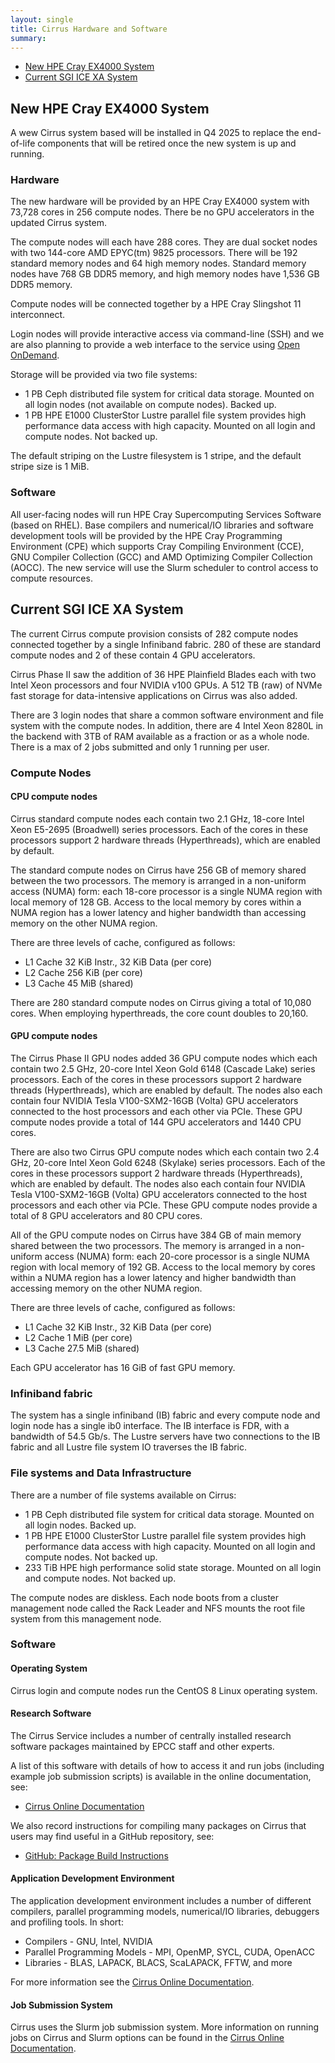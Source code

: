 ```yaml
---
layout: single
title: Cirrus Hardware and Software
summary:
---
```


- [New HPE Cray EX4000 System](#new-hpe-cray-ex4000-system)
- [Current SGI ICE XA System](#current-sgi-ice-xa-system)

## New HPE Cray EX4000 System

A wew Cirrus system based will be installed in Q4 2025 to replace the end-of-life components that will be
retired once the new system is up and running.

### Hardware 

The new hardware will be provided by an HPE Cray EX4000 system with 73,728 cores in 256 compute nodes. There
be no GPU accelerators in the updated Cirrus system.

The compute nodes will each have 288 cores. They are dual socket nodes with two 144-core AMD EPYC(tm) 9825
processors. There will be 192 standard memory nodes and 64 high memory nodes. Standard memory nodes have
768 GB DDR5 memory, and high memory nodes have 1,536 GB DDR5 memory.

Compute nodes will be connected together by a HPE Cray Slingshot 11 interconnect.

Login nodes will provide interactive access via command-line (SSH) and we are also planning to provide
a web interface to the service using [Open OnDemand](https://openondemand.org/).

Storage will be provided via two file systems:

* 1 PB Ceph distributed file system for critical data storage. Mounted on all login nodes (not available
  on compute nodes). Backed up.
* 1 PB HPE E1000 ClusterStor Lustre parallel file system provides
  high performance data access with high capacity. Mounted on all login and compute nodes. Not backed up.

The default striping on the Lustre filesystem is 1 stripe, and the default stripe size is 1 MiB.

### Software 

All user-facing nodes will run HPE Cray Supercomputing Services Software (based on RHEL). Base compilers
and numerical/IO libraries and software development tools will be provided by the HPE Cray Programming
Environment (CPE) which supports Cray Compiling Environment (CCE), GNU Compiler Collection (GCC) and
AMD Optimizing Compiler Collection (AOCC). The new service will use the Slurm scheduler to control
access to compute resources. 

## Current SGI ICE XA System

The current Cirrus compute provision consists of 282 compute nodes connected
together by a single Infiniband fabric. 280 of these are standard 
compute nodes and 2 of these contain 4 GPU accelerators.

Cirrus Phase II saw the addition of 36 HPE Plainfield Blades each with two Intel 
Xeon processors and four NVIDIA v100 GPUs. A 512 TB (raw) of NVMe fast storage for 
data-intensive applications on Cirrus was also added. 

There are 3 login nodes that share a common software environment and
file system with the compute nodes. In addition, there are 4 Intel Xeon 8280L in the backend with 3TB of RAM
available as a fraction or as a whole node.  There is a max of 2 jobs submitted and only 1 running per user.

### Compute Nodes

#### CPU compute nodes

Cirrus standard compute nodes each contain two 2.1 GHz, 18-core Intel Xeon
E5-2695 (Broadwell) series processors. Each of the cores in these
processors support 2 hardware threads (Hyperthreads), which are enabled
by default.

The standard compute nodes on Cirrus have 256 GB of memory shared between the two
processors. The memory is arranged in a non-uniform access (NUMA) form:
each 18-core processor is a single NUMA region with local memory of 128
GB. Access to the local memory by cores within a NUMA region has a lower
latency and higher bandwidth than accessing memory on the other NUMA region.

There are three levels of cache, configured as follows:

-   L1 Cache 32 KiB Instr., 32 KiB Data (per core)
-   L2 Cache 256 KiB (per core)
-   L3 Cache 45 MiB (shared)

There are 280 standard compute nodes on Cirrus giving a total of 10,080 cores.
When employing hyperthreads, the core count doubles to 20,160.

#### GPU compute nodes

The Cirrus Phase II GPU nodes added 36 GPU compute nodes which each contain two 2.5 GHz, 
20-core Intel Xeon Gold 6148 (Cascade Lake) series processors. Each of the cores in these 
processors support 2 hardware threads (Hyperthreads), which are enabled by default. 
The nodes also each contain four NVIDIA Tesla V100-SXM2-16GB (Volta) GPU accelerators connected 
to the host processors and each other via PCIe. These GPU compute nodes provide a total of 144 
GPU accelerators and 1440 CPU cores.

There are also two Cirrus GPU compute nodes which each contain two 2.4 GHz, 20-core Intel 
Xeon Gold 6248 (Skylake) series processors. Each of the cores in these processors support 
2 hardware threads (Hyperthreads), which are enabled by default. The nodes also each contain 
four NVIDIA Tesla V100-SXM2-16GB (Volta) GPU accelerators connected to the host processors and
each other via PCIe. These GPU compute nodes provide a total of 8 GPU accelerators and 80
CPU cores.

All of the GPU compute nodes on Cirrus have 384 GB of main memory shared between the two 
processors. The memory is arranged in a non-uniform access (NUMA) form: 
each 20-core processor is a single NUMA region with local memory of 192
GB. Access to the local memory by cores within a NUMA region has a lower
latency and higher bandwidth than accessing memory on the other NUMA region.

There are three levels of cache, configured as follows:

-   L1 Cache 32 KiB Instr., 32 KiB Data (per core)
-   L2 Cache 1 MiB (per core)
-   L3 Cache 27.5 MiB (shared)

Each GPU accelerator has 16 GiB of fast GPU memory.

### Infiniband fabric

The system has a single infiniband (IB) fabric and every compute node
and login node has a single ib0 interface. The IB interface is FDR, with
a bandwidth of 54.5 Gb/s. The Lustre servers have two connections to the
IB fabric and all Lustre file system IO traverses the IB fabric.

### File systems and Data Infrastructure

There are a number of file systems available on Cirrus:

* 1 PB Ceph distributed file system for critical data storage. Mounted on all login nodes. Backed up.
* 1 PB HPE E1000 ClusterStor Lustre parallel file system provides
  high performance data access with high capacity. Mounted on all login and compute nodes. Not backed up.
* 233 TiB HPE high performance solid state storage. Mounted on all login and compute nodes. Not backed up.

The compute nodes are diskless. Each node boots from a cluster management node called the Rack Leader and NFS mounts the root file
system from this management node.

### Software

#### Operating System

Cirrus login and compute nodes run the CentOS 8 Linux operating system.

#### Research Software

The Cirrus Service includes a number of centrally installed research software
packages maintained by EPCC staff and other experts.

A list of this software with details of how to access it and run jobs (including
example job submission scripts) is available in the online documentation, see:

* [Cirrus Online Documentation](http://docs.cirrus.ac.uk)

We also record instructions for compiling many packages on Cirrus that users may
find useful in a GitHub repository, see:

* [GitHub: Package Build Instructions](https://github.com/hpc-uk/build-instructions)

#### Application Development Environment

The application development environment includes a number of different compilers,
parallel programming models, numerical/IO libraries, debuggers and profiling tools.
In short:

* Compilers - GNU, Intel, NVIDIA
* Parallel Programming Models - MPI, OpenMP, SYCL, CUDA, OpenACC
* Libraries - BLAS, LAPACK, BLACS, ScaLAPACK, FFTW, and more

For more information see the [Cirrus Online Documentation](http://docs.cirrus.ac.uk).

#### Job Submission System

Cirrus uses the Slurm job submission system. More information on running jobs on
Cirrus and Slurm options can be found in the [Cirrus Online Documentation](http://docs.cirrus.ac.uk).




